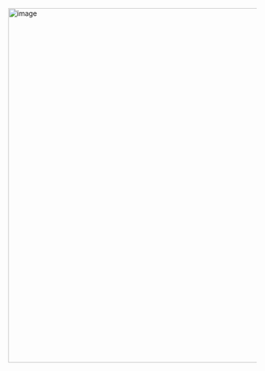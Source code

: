 <img width="829" height="717" alt="image" src="https://github.com/user-attachments/assets/f6779b44-6936-4e11-b0bd-c3cf7502d690" />
